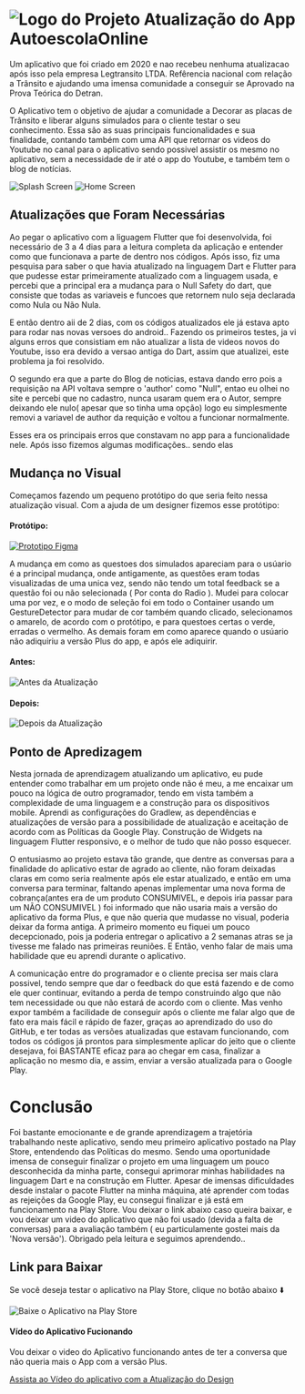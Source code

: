 # ![Logo do Projeto](./images/playstore(1).png) Atualização do App AutoescolaOnline


Um aplicativo que foi criado em 2020 e nao recebeu nenhuma atualizacao após isso pela empresa Legtransito LTDA. Refêrencia nacional com relação a Trânsito e ajudando uma imensa comunidade a conseguir se Aprovado na Prova Teórica do Detran.

O Aplicativo tem o objetivo de ajudar a comunidade a Decorar as placas de Trânsito e liberar alguns simulados para o cliente testar o seu conhecimento. Essa são as suas principais funcionalidades e sua finalidade, contando também com uma API que retornar os videos do Youtube no canal para o aplicativo sendo possivel assistir os mesmo no aplicativo, sem a necessidade de ir até o app do Youtube, e também tem o blog de notícias. 

![Splash Screen](./images/SplashScreen.png) ![Home Screen](./images/Home%20Screen.png)

## Atualizações que Foram Necessárias

Ao pegar o aplicativo com a liguagem Flutter que foi desenvolvida, foi necessário de 3 a 4 dias para a leitura completa da aplicação e entender como que funcionava a parte de dentro nos códigos. Após isso, fiz uma pesquisa para saber o que havia atualizado na linguagem Dart e Flutter para que pudesse estar primeiramente atualizado com a linguagem usada, e percebi que a principal era a mudança para o Null Safety do dart, que consiste que todas as variaveis e funcoes que retornem nulo seja declarada como Nula ou Não Nula. 

E então dentro aii de 2 dias, com os códigos atualizados ele já estava apto para rodar nas novas versoes do android.. Fazendo os primeiros testes, ja vi alguns erros que consistiam em não atualizar a lista de videos novos do Youtube, isso era devido a versao antiga do Dart, assim que atualizei, este problema ja foi resolvido. 

O segundo era que a parte do Blog de noticias, estava dando erro pois a requisição na API voltava sempre o 'author' como "Null", entao eu olhei no site e percebi que no cadastro, nunca usaram quem era o Autor, sempre deixando ele nulo( apesar que so tinha uma opção) logo eu simplesmente removi a variavel de author da requição e voltou a funcionar normalmente.

Esses era os principais erros que constavam no app para a funcionalidade nele. Após isso fizemos algumas modificações.. sendo elas 

##  Mudança no Visual

Começamos fazendo um pequeno protótipo do que seria feito nessa atualização visual. Com a ajuda de um designer fizemos esse protótipo:

#### Protótipo:

[![Prototipo Figma](./images/Projeto%20Figma.png)](https://www.figma.com/design/QJ6dlranex7TFLTwzGLZx9/APP-Autoescola-Online?node-id=0-1&node-type=canvas&t=355aqCp6EGKLylxf-0)

A mudança em como as questoes dos simulados apareciam para o usúario é a principal mudança, onde antigamente, as questões eram todas visualizadas de uma unica vez, sendo não tendo um total feedback se a questão foi ou não selecionada ( Por conta do Radio ). Mudei para colocar uma por vez, e o modo de seleção foi em todo o Container usando um GestureDetector para mudar de cor também quando clicado, selecionamos o amarelo, de acordo com o protótipo, e para questoes certas o verde, erradas o vermelho. As demais foram em como aparece quando o usúario não adiquiriu a versão Plus do app, e após ele adiquirir. 

#### Antes:

![Antes da Atualização](./images/antes.png)


#### Depois:

![Depois da Atualização](./images/prototipo%20no%20app.png)



## Ponto de Apredizagem

Nesta jornada de aprendizagem atualizando um aplicativo, eu pude entender como trabalhar em um projeto onde não é meu, a me encaixar um pouco na lógica de outro programador, tendo em vista também a complexidade de uma linguagem e a construção para os dispositivos mobile. Aprendi as configurações do Gradlew, as dependências e atualizações de versão para a possibilidade de atualização e aceitação de acordo com as Políticas da Google Play. Construção de Widgets na linguagem Flutter responsivo, e o melhor de tudo que não posso esquecer. 

O entusiasmo ao projeto estava tão grande, que dentre as conversas para a finalidade do aplicativo estar de agrado ao cliente, não foram deixadas claras em como seria realmente após ele estar atualizado, e então em uma conversa para terminar, faltando apenas implementar uma nova forma de cobrança(antes era de um produto CONSUMIVEL, e depois iria passar para um NÃO CONSUMIVEL ) foi informado que não usaria mais a versão do aplicativo da forma Plus, e que não queria que mudasse no visual, poderia deixar da forma antiga. A primeiro momento eu fiquei um pouco decepcionado, pois ja poderia entregar o aplicativo a 2 semanas atras se ja tivesse me falado nas primeiras reuniões. E Então, venho falar de mais uma habilidade que eu aprendi durante o aplicativo. 

A comunicação entre do programador e o cliente precisa ser mais clara possivel, tendo sempre que dar o feedback do que está fazendo e de como ele quer continuar, evitando a perda de tempo construindo algo que não tem necessidade ou que não estará de acordo com o cliente. Mas venho expor também a facilidade de conseguir após o cliente me falar algo que de fato era mais fácil e rápido de fazer, graças ao aprendizado do uso do GitHub, e ter todas as versões atualizadas que estavam funcionando, com todos os códigos já prontos para simplesmente aplicar do jeito que o cliente desejava, foi BASTANTE eficaz para ao chegar em casa, finalizar a aplicação no mesmo dia, e assim, enviar a versão atualizada para o Google Play. 

# Conclusão

Foi bastante emocionante e de grande aprendizagem a trajetória trabalhando neste aplicativo, sendo meu primeiro aplicativo postado na Play Store, entendendo das Políticas do mesmo. Sendo uma oportunidade imensa de conseguir finalizar o projeto em uma linguagem um pouco desconhecida da minha parte, consegui aprimorar minhas habilidades na linguagem Dart e na construção em Flutter. Apesar de imensas dificuldades desde instalar o pacote Flutter na minha máquina, até aprender com todas as rejeições da Google Play, eu consegui finalizar e já está em funcionamento na Play Store. Vou deixar o link abaixo caso queira baixar, e vou deixar um video do aplicativo que não foi usado (devida a falta de conversas) para a avaliação também ( eu particulamente gostei mais da 'Nova versão'). Obrigado pela leitura e seguimos aprendendo.. 

## Link para Baixar

Se você deseja testar o aplicativo na Play Store, clique no botão abaixo ⬇️

![Baixe o Aplicativo na Play Store](./images/google-play-selo.png)


#### Vídeo do Aplicativo Fucionando 

Vou deixar o video do Aplicativo funcionando antes de ter a conversa que não queria mais o App com a versão Plus.

[Assista ao Vídeo do aplicativo com a Atualização do Design](https://drive.google.com/drive/folders/1WTDz-GzLaU5fsoWreWAGu4oh8ZCofXl9?usp=sharing)





